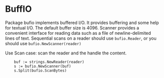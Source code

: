 # BuffIO

Package bufio implements buffered I/O. It provides buffering and some help for textual I/O. The default buffer size is 4096.
Scanner provides a convenient interface for reading data such as a file of newline-delimited lines of text. 
Sequential scans on a reader should use `bufio.Reader`, or you should use `bufio.NewScanner(reader)`

Use Scan case: scan the reader and the handle the content.

```
    buf := strings.NewReader(reader)
    s := bufio.NewScanner(buf)
    s.Split(bufio.ScanBytes)
```